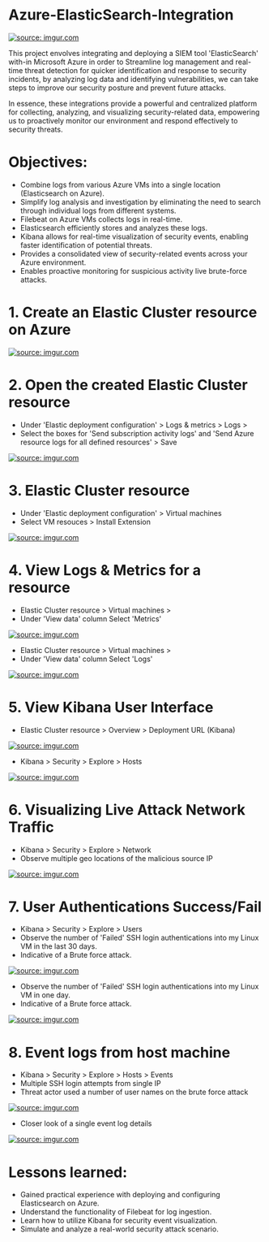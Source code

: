 # Azure-ElasticSearch-Integration

<a href="https://imgur.com/47SJVpr"><img src="https://i.imgur.com//47SJVpr.png" title="source: imgur.com" /></a>  

This project envolves integrating and deploying a SIEM tool 'ElasticSearch' with-in Microsoft Azure in order to Streamline log management and real-time threat detection for quicker identification and response to security incidents, by analyzing log data and identifying vulnerabilities, we can take steps to improve our security posture and prevent future attacks.

In essence, these integrations provide a powerful and centralized platform for collecting, analyzing, and visualizing security-related data, empowering us to proactively monitor our environment and respond effectively to security threats.

# Objectives:

 - Combine logs from various Azure VMs into a single location (Elasticsearch on Azure).
 - Simplify log analysis and investigation by eliminating the need to search through individual logs from different systems.
 - Filebeat on Azure VMs collects logs in real-time.
 - Elasticsearch efficiently stores and analyzes these logs.
 - Kibana allows for real-time visualization of security events, enabling faster identification of potential threats.
 - Provides a consolidated view of security-related events across your Azure environment.
 - Enables proactive monitoring for suspicious activity live brute-force attacks.


# 1. Create an Elastic Cluster resource on Azure
   
   <a href="https://imgur.com/egAhZsT"><img src="https://i.imgur.com//egAhZsT.png" title="source: imgur.com" /></a>   

# 2. Open the created Elastic Cluster resource
   
   - Under 'Elastic deployment configuration' > Logs & metrics > Logs >
   - Select the boxes for 'Send subscription activity logs' and 'Send Azure resource logs for all defined resources' > Save

   <a href="https://imgur.com/RCzJyAS"><img src="https://i.imgur.com//RCzJyAS.png" title="source: imgur.com" /></a>   

# 3. Elastic Cluster resource 
   
   - Under 'Elastic deployment configuration' > Virtual machines
   - Select VM resouces > Install Extension 

   <a href="https://imgur.com/qOcdi43"><img src="https://i.imgur.com//qOcdi43.png" title="source: imgur.com" /></a>   

# 4. View Logs & Metrics for a resource
   
   - Elastic Cluster resource > Virtual machines >
   - Under 'View data' column Select 'Metrics'
   
   <a href="https://imgur.com/z9EdReP"><img src="https://i.imgur.com//z9EdReP.png" title="source: imgur.com" /></a>
  
   - Elastic Cluster resource > Virtual machines >
   - Under 'View data' column Select 'Logs'

   <a href="https://imgur.com/DJSWGLZ"><img src="https://i.imgur.com//DJSWGLZ.png" title="source: imgur.com" /></a>

# 5. View Kibana User Interface
  
   - Elastic Cluster resource > Overview > Deployment URL (Kibana)

   <a href="https://imgur.com/i3IsFsc"><img src="https://i.imgur.com//i3IsFsc.png" title="source: imgur.com" /></a>

   - Kibana > Security > Explore > Hosts

   <a href="https://imgur.com/onNlGn2"><img src="https://i.imgur.com//onNlGn2.png" title="source: imgur.com" /></a>   

# 6. Visualizing Live Attack Network Traffic
   
   - Kibana > Security > Explore > Network  
   - Observe multiple geo locations of the malicious source IP

   <a href="https://imgur.com/tc6zMDg"><img src="https://i.imgur.com//tc6zMDg.png" title="source: imgur.com" /></a>   

# 7. User Authentications Success/Fail
  
   - Kibana > Security > Explore > Users 
   - Observe the number of 'Failed' SSH login authentications into my Linux VM in the last 30 days.  
   - Indicative of a Brute force attack.

   <a href="https://imgur.com/xEohiFa"><img src="https://i.imgur.com//xEohiFa.png" title="source: imgur.com" /></a>  

   - Observe the number of 'Failed' SSH login authentications into my Linux VM in one day.  
   - Indicative of a Brute force attack.

   <a href="https://imgur.com/iDBHm61"><img src="https://i.imgur.com//iDBHm61.png" title="source: imgur.com" /></a>  

 # 8. Event logs from host machine
 
   - Kibana > Security > Explore > Hosts > Events
   - Multiple SSH login attempts from single IP
   - Threat actor used a number of user names on the brute force attack

   <a href="https://imgur.com/1obIeHL"><img src="https://i.imgur.com//1obIeHL.png" title="source: imgur.com" /></a>  
    
   - Closer look of a single event log details
   
   <a href="https://imgur.com/d66O1p8"><img src="https://i.imgur.com//d66O1p8.png" title="source: imgur.com" /></a>    

  # Lessons learned:

   - Gained practical experience with deploying and configuring Elasticsearch on Azure.
   - Understand the functionality of Filebeat for log ingestion.
   - Learn how to utilize Kibana for security event visualization.
   - Simulate and analyze a real-world security attack scenario.

 
